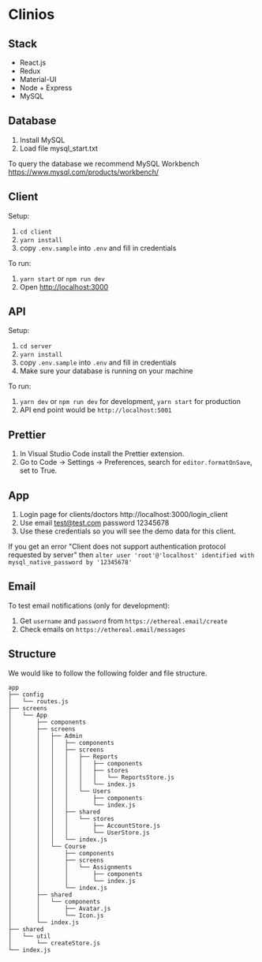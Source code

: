 # Clinios

## Stack

- React.js
- Redux
- Material-UI
- Node + Express
- MySQL

## Database

1. Install MySQL
2. Load file mysql_start.txt

To query the database we recommend MySQL Workbench https://www.mysql.com/products/workbench/

## Client

Setup:

1. `cd client`
2. `yarn install`
3. copy `.env.sample` into `.env` and fill in credentials

To run:

1. `yarn start` or `npm run dev`
2. Open [http://localhost:3000](http://localhost:3000)

## API

Setup:

1. `cd server`
2. `yarn install`
3. copy `.env.sample` into `.env` and fill in credentials
4. Make sure your database is running on your machine

To run:

1. `yarn dev` or `npm run dev` for development, `yarn start` for production
2. API end point would be `http://localhost:5001`

## Prettier

1. In Visual Studio Code install the Prettier extension.
2. Go to Code -> Settings -> Preferences, search for `editor.formatOnSave`, set to True.

## App

1. Login page for clients/doctors http://localhost:3000/login_client
2. Use email test@test.com password 12345678
3. Use these credentials so you will see the demo data for this client.

If you get an error "Client does not support authentication protocol requested by server" then
    `alter user 'root'@'localhost' identified with mysql_native_password by '12345678'`

## Email

To test email notifications (only for development):

1. Get `username` and `password` from `https://ethereal.email/create`
2. Check emails on `https://ethereal.email/messages`

## Structure

We would like to follow the following folder and file structure. 
```
app
├── config
│   └── routes.js
├── screens
│   └── App
│       ├── components
│       ├── screens
│       │   ├── Admin
│       │   │   ├── components
│       │   │   ├── screens
│       │   │   │   ├── Reports
│       │   │   │   │   ├── components
│       │   │   │   │   ├── stores
│       │   │   │   │   │   └── ReportsStore.js
│       │   │   │   │   └── index.js
│       │   │   │   └── Users
│       │   │   │       ├── components
│       │   │   │       └── index.js
│       │   │   ├── shared
│       │   │   │   └── stores
│       │   │   │       ├── AccountStore.js
│       │   │   │       └── UserStore.js
│       │   │   └── index.js
│       │   └── Course
│       │       ├── components
│       │       ├── screens
│       │       │   └── Assignments
│       │       │       ├── components
│       │       │       └── index.js
│       │       └── index.js
│       ├── shared
│       │   └── components
│       │       ├── Avatar.js
│       │       └── Icon.js
│       └── index.js
├── shared
│   └── util
│       └── createStore.js
└── index.js
```
